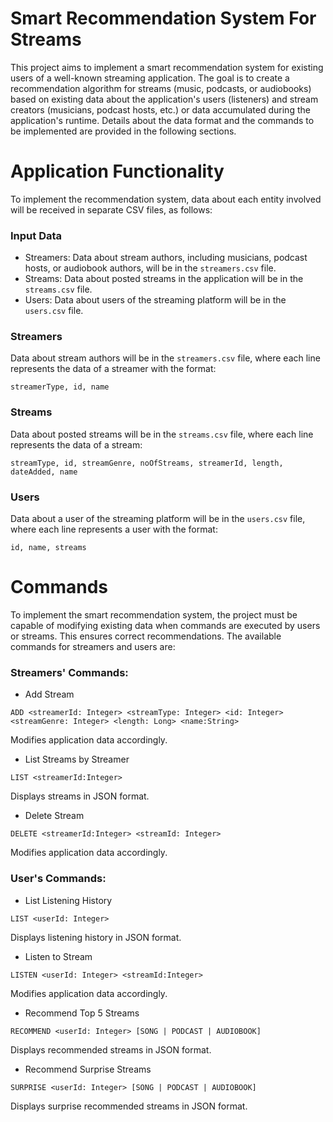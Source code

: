 # Smart Recommendation System For Streams

This project aims to implement a smart recommendation system for existing users of a well-known streaming application. The goal is to create a recommendation algorithm for streams (music, podcasts, or audiobooks) based on existing data about the application's users (listeners) and stream creators (musicians, podcast hosts, etc.) or data accumulated during the application's runtime. Details about the data format and the commands to be implemented are provided in the following sections.

# Application Functionality

To implement the recommendation system, data about each entity involved will be received in separate CSV files, as follows:

### Input Data
- Streamers: Data about stream authors, including musicians, podcast hosts, or audiobook authors, will be in the `streamers.csv` file.
- Streams: Data about posted streams in the application will be in the `streams.csv` file.
- Users: Data about users of the streaming platform will be in the `users.csv` file.

### Streamers
Data about stream authors will be in the `streamers.csv` file, where each line represents the data of a streamer with the format:
```
streamerType, id, name
```

### Streams
Data about posted streams will be in the `streams.csv` file, where each line represents the data of a stream:
```
streamType, id, streamGenre, noOfStreams, streamerId, length, dateAdded, name
```

### Users
Data about a user of the streaming platform will be in the `users.csv` file, where each line represents a user with the format:
```
id, name, streams
```

# Commands
To implement the smart recommendation system, the project must be capable of modifying existing data when commands are executed by users or streams. This ensures correct recommendations. The available commands for streamers and users are:

### Streamers' Commands:
- Add Stream
```
ADD <streamerId: Integer> <streamType: Integer> <id: Integer> <streamGenre: Integer> <length: Long> <name:String>
```
Modifies application data accordingly.
- List Streams by Streamer
```
LIST <streamerId:Integer>
```
Displays streams in JSON format.
- Delete Stream
```
DELETE <streamerId:Integer> <streamId: Integer>
```
Modifies application data accordingly.

### User's Commands:
- List Listening History
```
LIST <userId: Integer>
```
Displays listening history in JSON format.
- Listen to Stream
```
LISTEN <userId: Integer> <streamId:Integer>
```
Modifies application data accordingly.
- Recommend Top 5 Streams
```
RECOMMEND <userId: Integer> [SONG | PODCAST | AUDIOBOOK]
```
Displays recommended streams in JSON format.
- Recommend Surprise Streams
```
SURPRISE <userId: Integer> [SONG | PODCAST | AUDIOBOOK]
```
Displays surprise recommended streams in JSON format.
